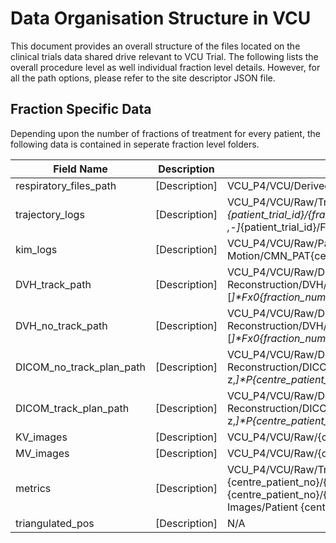 # Data Organisation Structure in VCU

This document provides an overall structure of the files located on the clinical trials data shared drive relevant to VCU Trial. The following lists the overall procedure level as well individual fraction level details. However, for all the path options, please refer to the site descriptor JSON file.

## Fraction Specific Data

Depending upon the number of fractions of treatment for every patient, the following data is contained in seperate fraction level folders.

| Field Name | Description | Path | Remarks |
| --- | --- | --- | --- |
| respiratory_files_path | [Description] | VCU_P4/VCU/Derived/Trimmed RPM Data/{centre_patient_no}/{rpm_files_path} | |
| trajectory_logs | [Description] | VCU_P4/VCU/Raw/Trajectory Logs/Pat{centre_patient_no:02d}[ ,-]*{patient_trial_id}/{fraction_name};SPARK/CMN/Trajectory Logs/Pat{centre_patient_no:02d}[ ,-]*{patient_trial_id}/Fx{fraction_number:02d} | |
| kim_logs | [Description] | VCU_P4/VCU/Raw/Patient Measured Motion/CMN_PAT{centre_patient_no:02d}/CMN_PAT{centre_patient_no:02d}_{fraction_name} | |
| DVH_track_path | [Description] | VCU_P4/VCU/Raw/Dose Reconstruction/DVH/PAT{centre_patient_no:02d}/PAT{centre_patient_no:02d}[_]*Fx0{fraction_number}[_]*Track.txt | |
| DVH_no_track_path | [Description] | VCU_P4/VCU/Raw/Dose Reconstruction/DVH/PAT{centre_patient_no:02d}/PAT{centre_patient_no:02d}[_]*Fx0{fraction_number}[_]*NoTrack.txt | |
| DICOM_no_track_plan_path | [Description] | VCU_P4/VCU/Raw/Dose Reconstruction/DICOM/PAT{centre_patient_no:02d}/Fx0{fraction_number}/[a-z,_]*P{centre_patient_no:02d}[_]*F[x,0]*{fraction_number}[_]no[a-z,_]*.dcm | |
| DICOM_track_plan_path | [Description] | VCU_P4/VCU/Raw/Dose Reconstruction/DICOM/PAT{centre_patient_no:02d}/Fx0{fraction_number}/[a-z,_]*P{centre_patient_no:02d}[_]*F[x,0]*{fraction_number}[_]track[a-z,_]*.dcm | |
| KV_images | [Description] | VCU_P4/VCU/Raw/{centre_patient_no}/{fraction_name}/Projections | |
| MV_images | [Description] | VCU_P4/VCU/Raw/{centre_patient_no}/{fraction_name}/KIM-MV | |
| metrics | [Description] | VCU_P4/VCU/Raw/Triangulation/Patient {centre_patient_no}/{fraction_name}/'Metrics.xls;SPARK/CMN/Patient Images/Patient {centre_patient_no}/{fraction_name}/Triangulation/'Metrics.xls;SPARK/CMN/Patient Images/Patient {centre_patient_no}/Triangulation/{fraction_name}/'Metrics.xls | |
| triangulated_pos | [Description] | N/A | |
